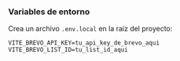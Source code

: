 
### Variables de entorno

Crea un archivo `.env.local` en la raíz del proyecto:

```env
VITE_BREVO_API_KEY=tu_api_key_de_brevo_aqui
VITE_BREVO_LIST_ID=tu_list_id_aqui
```
